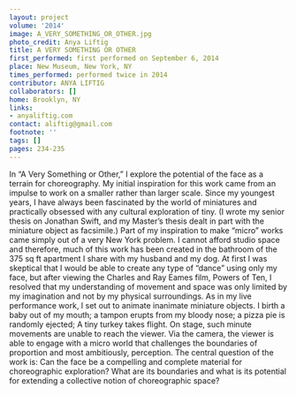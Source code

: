 ```yaml
---
layout: project
volume: '2014'
image: A_VERY_SOMETHING_OR_OTHER.jpg
photo_credit: Anya Liftig
title: A VERY SOMETHING OR OTHER
first_performed: first performed on September 6, 2014
place: New Museum, New York, NY
times_performed: performed twice in 2014
contributor: ANYA LIFTIG
collaborators: []
home: Brooklyn, NY
links:
- anyaliftig.com
contact: aliftig@gmail.com
footnote: ''
tags: []
pages: 234-235
---
```


In “A Very Something or Other,” I explore the potential of the face as a terrain for choreography. My initial inspiration for this work came from an impulse to work on a smaller rather than larger scale. Since my youngest years, I have always been fascinated by the world of miniatures and practically obsessed with any cultural exploration of tiny. (I wrote my senior thesis on Jonathan Swift, and my Master’s thesis dealt in part with the miniature object as facsimile.) Part of my inspiration to make “micro” works came simply out of a very New York problem. I cannot afford studio space and therefore, much of this work has been created in the bathroom of the 375 sq ft apartment I share with my husband and my dog. At first I was skeptical that I would be able to create any type of “dance” using only my face, but after viewing the Charles and Ray Eames film, Powers of Ten, I resolved that my understanding of movement and space was only limited by my imagination and not by my physical surroundings. As in my live performance work, I set out to animate inanimate miniature objects. I birth a baby out of my mouth; a tampon erupts from my bloody nose; a pizza pie is randomly ejected; A tiny turkey takes flight. On stage, such minute movements are unable to reach the viewer. Via the camera, the viewer is able to engage with a micro world that challenges the boundaries of proportion and most ambitiously, perception. The central question of the work is: Can the face be a compelling and complete material for choreographic exploration? What are its boundaries and what is its potential for extending a collective notion of choreographic space?
